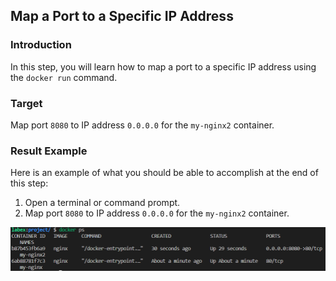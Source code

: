 ## Map a Port to a Specific IP Address

### Introduction

In this step, you will learn how to map a port to a specific IP address using the `docker run` command.

### Target

Map port `8080` to IP address `0.0.0.0` for the `my-nginx2` container.

### Result Example

Here is an example of what you should be able to accomplish at the end of this step:

1. Open a terminal or command prompt.
2. Map port `8080` to IP address `0.0.0.0` for the `my-nginx2` container.

![challenge-map-the-container-ports-3](assets/challenge-map-the-container-ports-3.png)


